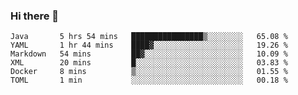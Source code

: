 ### Hi there 👋

<!--
**urzz/urzz** is a ✨ _special_ ✨ repository because its `README.md` (this file) appears on your GitHub profile.

Here are some ideas to get you started:

- 🔭 I’m currently working on ...
- 🌱 I’m currently learning ...
- 👯 I’m looking to collaborate on ...
- 🤔 I’m looking for help with ...
- 💬 Ask me about ...
- 📫 How to reach me: ...
- 😄 Pronouns: ...
- ⚡ Fun fact: ...
-->

<!--START_SECTION:waka-->

```text
Java       5 hrs 54 mins   ████████████████▒░░░░░░░░   65.08 %
YAML       1 hr 44 mins    ████▓░░░░░░░░░░░░░░░░░░░░   19.26 %
Markdown   54 mins         ██▓░░░░░░░░░░░░░░░░░░░░░░   10.09 %
XML        20 mins         █░░░░░░░░░░░░░░░░░░░░░░░░   03.83 %
Docker     8 mins          ▒░░░░░░░░░░░░░░░░░░░░░░░░   01.55 %
TOML       1 min           ░░░░░░░░░░░░░░░░░░░░░░░░░   00.18 %
```

<!--END_SECTION:waka-->
